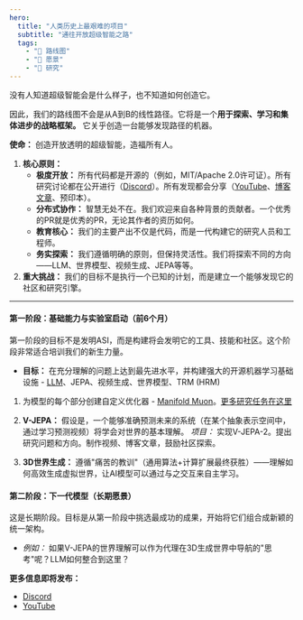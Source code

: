 ```yaml
---
hero:
  title: "人类历史上最艰难的项目"
  subtitle: "通往开放超级智能之路"
  tags:
    - "🚀 路线图"
    - "🎯 愿景"
    - "🔬 研究"
---
```


没有人知道超级智能会是什么样子，也不知道如何创造它。

因此，我们的路线图不会是从A到B的线性路径。它将是一个**用于探索、学习和集体进步的战略框架。** 它关乎创造一台能够发现路径的机器。

**使命：** 创造开放透明的超级智能，造福所有人。
1.  **核心原则：**
    *   **极度开放：** 所有代码都是开源的（例如，MIT/Apache 2.0许可证）。所有研究讨论都在公开进行（[Discord](https://discord.gg/6AbXGpKTwN)）。所有发现都会分享（[YouTube](https://www.youtube.com/channel/UC7XJj9pv_11a11FUxCMz15g)、[博客文章](https://opensuperintelligencelab.com/)、预印本）。
    *   **分布式协作：** 智慧无处不在。我们欢迎来自各种背景的贡献者。一个优秀的PR就是优秀的PR，无论其作者的资历如何。
    *   **教育核心：** 我们的主要产出不仅是代码，而是一代构建它的研究人员和工程师。
    *   **务实探索：** 我们遵循明确的原则，但保持灵活性。我们将探索不同的方向——LLM、世界模型、视频生成、JEPA等等。
2.  **重大挑战：** 我们的目标不是执行一个已知的计划，而是建立一个能够发现它的社区和研究引擎。

---

#### **第一阶段：基础能力与实验室启动（前6个月）**

第一阶段的目标不是发明ASI，而是构建将会发明它的工具、技能和社区。这个阶段非常适合培训我们的新生力量。

*   **目标：** 在充分理解的问题上达到最先进水平，并构建强大的开源机器学习基础设施 - [LLM](https://github.com/Open-Superintelligence-Lab/blueberry-llm)、JEPA、视频生成、世界模型、TRM (HRM)

1. 为模型的每个部分创建自定义优化器 - [Manifold Muon](https://github.com/Open-Superintelligence-Lab/blueberry-llm/issues/36)。[更多研究任务在这里](https://github.com/Open-Superintelligence-Lab/blueberry-llm/issues)

2.  **V-JEPA：** 假设是，一个能够准确预测未来的系统（在某个抽象表示空间中，通过学习预测视频）将学会对世界的基本理解。
*项目：* 实现V-JEPA-2。提出研究问题和方向。制作视频、博客文章，鼓励社区探索。

3. **3D世界生成：** 遵循"痛苦的教训"（通用算法+计算扩展最终获胜）——理解如何高效生成虚拟世界，让AI模型可以通过与之交互来自主学习。

#### **第二阶段：下一代模型（长期愿景）**

这是长期阶段。目标是从第一阶段中挑选最成功的成果，开始将它们组合成新颖的统一架构。

*   *例如：* 如果V-JEPA的世界理解可以作为代理在3D生成世界中导航的"思考"呢？LLM如何整合到这里？
  
**更多信息即将发布：**

- [Discord](https://discord.gg/6AbXGpKTwN)
- [YouTube](https://www.youtube.com/channel/UC7XJj9pv_11a11FUxCMz15g)

